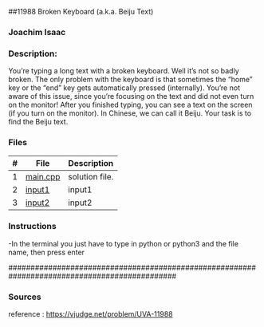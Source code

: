 ##11988	Broken Keyboard (a.k.a. Beiju Text)

### Joachim Isaac 

### Description:
You’re typing a long text with a broken keyboard. Well it’s not so badly broken. The only problem
with the keyboard is that sometimes the “home” key or the “end” key gets automatically pressed
(internally).
You’re not aware of this issue, since you’re focusing on the text and did not even turn on the
monitor! After you finished typing, you can see a text on the screen (if you turn on the monitor).
In Chinese, we can call it Beiju. Your task is to find the Beiju text.


### Files

|   #   | File                        | Description                                                |
| :---: | --------------------------  | ---------------------------------------------------------- |
|   1   | [main.cpp](./main.cpp)      | solution file.                                             |
|   2   | [input1](./input1)          | input1                                                     | 
|   3   | [input2](./input2)          | input2                                                     |   





### Instructions

-In the terminal you just have to type in python or python3 and the file name, then press enter


##############################################################################################

### Sources
reference : https://vjudge.net/problem/UVA-11988

